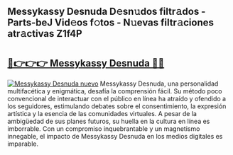 ## Messykassy Desnuda D𝚎sn𝚞dos filtr𝚊dos - Parts-beJ Vid𝚎os f𝚘tos - N𝚞evas filtr𝚊ciones atr𝚊ctivas Z1f4P

# <h2><a href="http://mbcyti.tromn.icu/?c=Messykassy+Desnuda">🔗👉👉👉 Messykassy Desnuda 🔗🔗</a></h2>

[![Messykassy Desnuda nuevo](https://i.imgur.com/pEAQMta.gif)](http://mbcyti.tromn.icu/?c=Messykassy+Desnuda)
Messykassy Desnuda, una personalidad multifacética y enigmática, desafía la comprensión fácil. Su método poco convencional de interactuar con el público en línea ha atraído y ofendido a los seguidores, estimulando debates sobre el consentimiento, la expresión artística y la esencia de las comunidades virtuales. A pesar de la ambigüedad de sus planes futuros, su huella en la cultura en línea es imborrable. Con un compromiso inquebrantable y un magnetismo innegable, el impacto de Messykassy Desnuda en los medios digitales es imparable.
